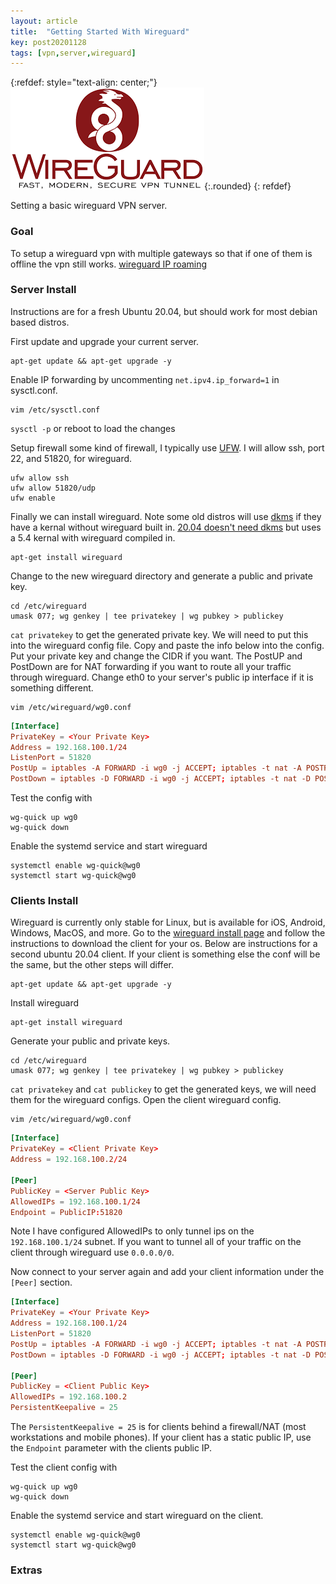 ```yaml
---
layout: article
title:  "Getting Started With Wireguard"
key: post20201128
tags: [vpn,server,wireguard]
---
```

{:refdef: style="text-align: center;"}
![Wireguard Logo](/assets/images/wireguard/wireguard_logo.png){:.rounded}
{: refdef}

Setting a basic wireguard VPN server.

<!--more-->
### Goal

To setup a wireguard vpn with multiple gateways so that if one of them is offline the vpn still works. 
[wireguard IP roaming](https://www.wireguard.com/#built-in-roaming)

### Server Install
Instructions are for a fresh Ubuntu 20.04, but should work for most debian based distros.

First update and upgrade your current server.
```shell
apt-get update && apt-get upgrade -y
```


Enable IP forwarding by uncommenting `net.ipv4.ip_forward=1` in sysctl.conf.
```shell
vim /etc/sysctl.conf
```

`sysctl -p` or reboot to load the changes

Setup firewall some kind of firewall, I typically use [UFW](https://wiki.archlinux.org/index.php/Uncomplicated_Firewall). I will allow ssh, port 22, and 51820, for wireguard.

```shell
ufw allow ssh
ufw allow 51820/udp
ufw enable
```

Finally we can install wireguard. Note some old distros will use [dkms](https://wiki.archlinux.org/index.php/Dynamic_Kernel_Module_Support) if they have a kernal without wireguard built in. [20.04 doesn't need dkms](https://www.phoronix.com/scan.php?page=news_item&px=Ubuntu-20.04-Adds-WireGuard) but uses a 5.4 kernal with wireguard compiled in.
```shell
apt-get install wireguard
```

Change to the new wireguard directory and generate a public and private key.

```shell
cd /etc/wireguard
umask 077; wg genkey | tee privatekey | wg pubkey > publickey
```

`cat privatekey` to get the generated private key. We will need to put this into the wireguard config file. Copy and paste the info below into the config. Put your private key and change the CIDR if you want. The PostUP and PostDown are for NAT forwarding if you want to route all your traffic through wireguard. Change eth0 to your server's public ip interface if it is something different.

```shell
vim /etc/wireguard/wg0.conf
```

```conf
[Interface]
PrivateKey = <Your Private Key>
Address = 192.168.100.1/24
ListenPort = 51820
PostUp = iptables -A FORWARD -i wg0 -j ACCEPT; iptables -t nat -A POSTROUTING -o eth0 -j MASQUERADE
PostDown = iptables -D FORWARD -i wg0 -j ACCEPT; iptables -t nat -D POSTROUTING -o eth0 -j MASQUERADE
```


Test the config with
```shell
wg-quick up wg0
wg-quick down
```

Enable the systemd service and start wireguard
```shell
systemctl enable wg-quick@wg0
systemctl start wg-quick@wg0
```
### Clients Install

Wireguard is currently only stable for Linux, but is available for iOS, Android, Windows, MacOS, and more. Go to the [wireguard install page](https://www.wireguard.com/install/) and follow the instructions to download the client for your os. Below are instructions for a second ubuntu 20.04 client. If your client is something else the conf will be the same, but the other steps will differ.

```shell
apt-get update && apt-get upgrade -y
```

Install wireguard 
```shell
apt-get install wireguard
```

Generate your public and private keys.

```shell
cd /etc/wireguard
umask 077; wg genkey | tee privatekey | wg pubkey > publickey
```

`cat privatekey` and `cat publickey` to get the generated keys, we will need them for the wireguard configs. Open the client wireguard config.

```shell
vim /etc/wireguard/wg0.conf
```

```conf
[Interface]
PrivateKey = <Client Private Key>
Address = 192.168.100.2/24

[Peer]
PublicKey = <Server Public Key>
AllowedIPs = 192.168.100.1/24
Endpoint = PublicIP:51820
```

Note I have configured AllowedIPs to only tunnel ips on the `192.168.100.1/24` subnet. If you want to tunnel all of your traffic on the client through wireguard use `0.0.0.0/0`.

Now connect to your server again and add your client information under the `[Peer]` section.

```conf
[Interface]
PrivateKey = <Your Private Key>
Address = 192.168.100.1/24
ListenPort = 51820
PostUp = iptables -A FORWARD -i wg0 -j ACCEPT; iptables -t nat -A POSTROUTING -o eth0 -j MASQUERADE
PostDown = iptables -D FORWARD -i wg0 -j ACCEPT; iptables -t nat -D POSTROUTING -o eth0 -j MASQUERADE

[Peer]
PublicKey = <Client Public Key>
AllowedIPs = 192.168.100.2
PersistentKeepalive = 25
```

The `PersistentKeepalive = 25` is for clients behind a firewall/NAT (most workstations and mobile phones). If your client has a static public IP, use the `Endpoint` parameter with the clients public IP.

Test the client config with
```shell
wg-quick up wg0
wg-quick down
```

Enable the systemd service and start wireguard on the client.
```shell
systemctl enable wg-quick@wg0
systemctl start wg-quick@wg0
```


### Extras